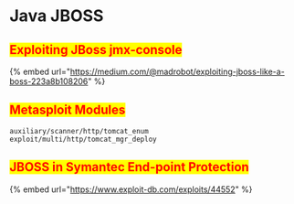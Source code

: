 # Java JBOSS

## <mark style="color:red;">**Exploiting JBoss jmx-console**</mark>

{% embed url="https://medium.com/@madrobot/exploiting-jboss-like-a-boss-223a8b108206" %}

## <mark style="color:red;">Metasploit Modules</mark>

```
auxiliary/scanner/http/tomcat_enum
exploit/multi/http/tomcat_mgr_deploy
```

## <mark style="color:red;">JBOSS in Symantec End-point Protection</mark>

{% embed url="https://www.exploit-db.com/exploits/44552" %}

